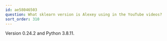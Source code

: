 ```yaml
---
id: ae58046503
question: What sklearn version is Alexey using in the YouTube videos?
sort_order: 310
---
```


Version 0.24.2 and Python 3.8.11.